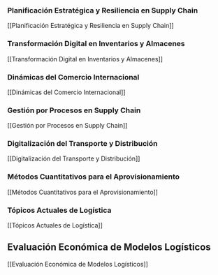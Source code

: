 
### Planificación Estratégica y Resiliencia en Supply Chain

[[Planificación Estratégica y Resiliencia en Supply Chain]]

### Transformación Digital en Inventarios y Almacenes

[[Transformación Digital en Inventarios y Almacenes]]
 
### Dinámicas del Comercio Internacional

[[Dinámicas del Comercio Internacional]]
### Gestión por Procesos en Supply Chain

[[Gestión por Procesos en Supply Chain]]

### Digitalización del Transporte y Distribución

[[Digitalización del Transporte y Distribución]]

### Métodos Cuantitativos para el Aprovisionamiento

[[Métodos Cuantitativos para el Aprovisionamiento]]

### Tópicos Actuales de  Logística

[[Tópicos Actuales de  Logística]]

## Evaluación Económica de Modelos Logísticos

[[Evaluación Económica de Modelos Logísticos]]